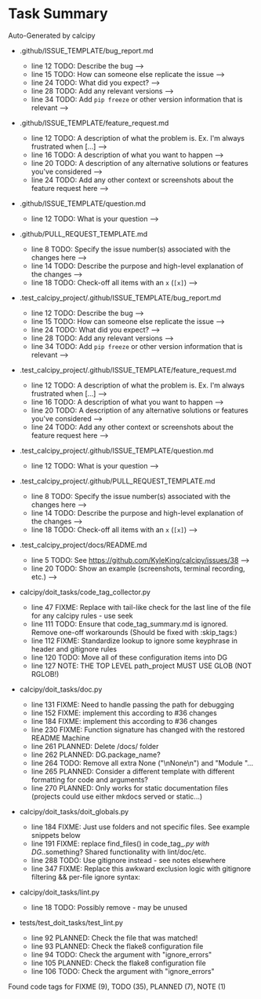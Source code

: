 # Task Summary

<!-- :skip_tags: -->

Auto-Generated by calcipy

- .github/ISSUE_TEMPLATE/bug_report.md
    - line  12    TODO: Describe the bug -->
    - line  15    TODO: How can someone else replicate the issue -->
    - line  24    TODO: What did you expect? -->
    - line  28    TODO: Add any relevant versions -->
    - line  34    TODO: Add `pip freeze` or other version information that is relevant -->

- .github/ISSUE_TEMPLATE/feature_request.md
    - line  12    TODO: A description of what the problem is. Ex. I'm always frustrated when [...] -->
    - line  16    TODO: A description of what you want to happen -->
    - line  20    TODO: A description of any alternative solutions or features you've considered -->
    - line  24    TODO: Add any other context or screenshots about the feature request here -->

- .github/ISSUE_TEMPLATE/question.md
    - line  12    TODO: What is your question -->

- .github/PULL_REQUEST_TEMPLATE.md
    - line   8    TODO: Specify the issue number(s) associated with the changes here -->
    - line  14    TODO: Describe the purpose and high-level explanation of the changes -->
    - line  18    TODO: Check-off all items with an `x` (`[x]`) -->

- .test_calcipy_project/.github/ISSUE_TEMPLATE/bug_report.md
    - line  12    TODO: Describe the bug -->
    - line  15    TODO: How can someone else replicate the issue -->
    - line  24    TODO: What did you expect? -->
    - line  28    TODO: Add any relevant versions -->
    - line  34    TODO: Add `pip freeze` or other version information that is relevant -->

- .test_calcipy_project/.github/ISSUE_TEMPLATE/feature_request.md
    - line  12    TODO: A description of what the problem is. Ex. I'm always frustrated when [...] -->
    - line  16    TODO: A description of what you want to happen -->
    - line  20    TODO: A description of any alternative solutions or features you've considered -->
    - line  24    TODO: Add any other context or screenshots about the feature request here -->

- .test_calcipy_project/.github/ISSUE_TEMPLATE/question.md
    - line  12    TODO: What is your question -->

- .test_calcipy_project/.github/PULL_REQUEST_TEMPLATE.md
    - line   8    TODO: Specify the issue number(s) associated with the changes here -->
    - line  14    TODO: Describe the purpose and high-level explanation of the changes -->
    - line  18    TODO: Check-off all items with an `x` (`[x]`) -->

- .test_calcipy_project/docs/README.md
    - line   5    TODO: See https://github.com/KyleKing/calcipy/issues/38 -->
    - line  20    TODO: Show an example (screenshots, terminal recording, etc.) -->

- calcipy/doit_tasks/code_tag_collector.py
    - line  47   FIXME: Replace with tail-like check for the last line of the file for any calcipy rules - use seek
    - line 111    TODO: Ensure that code_tag_summary.md is ignored. Remove one-off workarounds (Should be fixed with :skip_tags:)
    - line 112   FIXME: Standardize lookup to ignore some keyphrase in header and gitignore rules
    - line 120    TODO: Move all of these configuration items into DG
    - line 127    NOTE: THE TOP LEVEL path_project MUST USE GLOB (NOT RGLOB!)

- calcipy/doit_tasks/doc.py
    - line 131   FIXME: Need to handle passing the path for debugging
    - line 152   FIXME: implement this according to #36 changes
    - line 184   FIXME: implement this according to #36 changes
    - line 230   FIXME: Function signature has changed with the restored README Machine
    - line 261 PLANNED: Delete /docs/ folder
    - line 262 PLANNED: DG.package_name?
    - line 264    TODO: Remove all extra None ("\nNone\n") and "Module "...
    - line 265 PLANNED: Consider a different template with different formatting for code and arguments?
    - line 270 PLANNED: Only works for static documentation files (projects could use either mkdocs served or static...)

- calcipy/doit_tasks/doit_globals.py
    - line 184   FIXME: Just use folders and not specific files. See example snippets below
    - line 191   FIXME: replace find_files() in code_tag_*.py with DG.*.something? Shared functionality with lint/doc/etc.
    - line 288    TODO: Use gitignore instead - see notes elsewhere
    - line 347   FIXME: Replace this awkward exclusion logic with gitignore filtering && per-file ignore syntax:

- calcipy/doit_tasks/lint.py
    - line  18    TODO: Possibly remove - may be unused

- tests/test_doit_tasks/test_lint.py
    - line  92 PLANNED: Check the file that was matched!
    - line  93 PLANNED: Check the flake8 configuration file
    - line  94    TODO: Check the argument with "ignore_errors"
    - line 105 PLANNED: Check the flake8 configuration file
    - line 106    TODO: Check the argument with "ignore_errors"

Found code tags for FIXME (9), TODO (35), PLANNED (7), NOTE (1)
